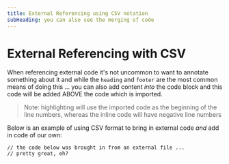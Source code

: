 ```yaml
---
title: External Referencing using CSV notation
subHeading: you can also see the merging of code 
---
```

# External Referencing with CSV

When referencing external code it's not uncommon to want to annotate something about it and while the `heading` and `footer` are the most common means of doing this ... you can also add content _into_ the code block and this code will be added ABOVE the code which is imported.

> Note: highlighting will use the imported code as the beginning of the line numbers, whereas the inline code will have negative line numbers

Below is an example of using CSV format to bring in external code _and_ add in code of our own:

```#ts filename="./foo/code.ts", heading="Using CSV format", highlight=2
// the code below was brought in from an external file ...
// pretty great, eh?
```
